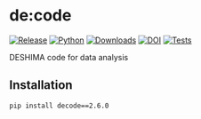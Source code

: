 # de:code

[![Release](https://img.shields.io/pypi/v/decode?label=Release&color=cornflowerblue&style=flat-square)](https://pypi.org/project/decode/)
[![Python](https://img.shields.io/pypi/pyversions/decode?label=Python&color=cornflowerblue&style=flat-square)](https://pypi.org/project/decode/)
[![Downloads](https://img.shields.io/pypi/dm/decode?label=Downloads&color=cornflowerblue&style=flat-square)](https://pepy.tech/project/decode)
[![DOI](https://img.shields.io/badge/DOI-10.5281/zenodo.3384216-cornflowerblue?style=flat-square)](https://doi.org/10.5281/zenodo.3384216)
[![Tests](https://img.shields.io/github/actions/workflow/status/deshima-dev/decode/tests.yaml?label=Tests&style=flat-square)](https://github.com/deshima-dev/decode/actions)

DESHIMA code for data analysis

## Installation

```shell
pip install decode==2.6.0
```
